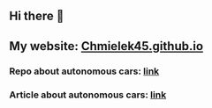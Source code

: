 ## Hi there 👋
## My website: [Chmielek45.github.io](https://chmielek45.github.io/)

### Repo about autonomous cars: [link](https://github.com/ApolloAuto/apollo)

### Article about autonomous cars: [link](https://paperswithcode.com/paper/forging-vision-foundation-models-for)
